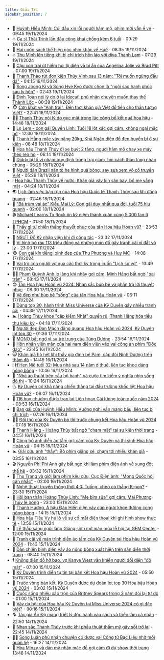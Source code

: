 ```yaml
---
title: Giải Trí
sidebar_position: 7
---
```


<!-- dantri-giai-tri:START -->
- 🤩 [Huỳnh Hiểu Minh: Cúi đầu xin lỗi người hâm mộ, phim mới vẫn ế vé](https://dantri.com.vn/giai-tri/huynh-hieu-minh-cui-dau-xin-loi-nguoi-ham-mo-phim-moi-van-e-ve-20241119131710533.htm) - 09:45 19/11/2024
- 🔥 [Ca sĩ Thái Trinh lần đầu công khai chồng kém 6 tuổi](https://dantri.com.vn/giai-tri/ca-si-thai-trinh-lan-dau-cong-khai-chong-kem-6-tuoi-20241119150748691.htm) - 09:29 19/11/2024
- 🚀 [Hai cuốn sách thể hiện góc nhìn khác về Huế](https://dantri.com.vn/giai-tri/hai-cuon-sach-the-hien-goc-nhin-khac-ve-hue-20241118142530393.htm) - 08:35 19/11/2024
- 🔥 [Thu Minh lên tiếng khi bị chỉ trích hỗn láo với diva Thanh Lam](https://dantri.com.vn/giai-tri/thu-minh-len-tieng-khi-bi-chi-trich-hon-lao-voi-diva-thanh-lam-20241119122451153.htm) - 07:29 19/11/2024
- 🌈 [Cậu con trai út hiếm hoi lộ diện và bí ẩn của Angelina Jolie và Brad Pitt](https://dantri.com.vn/giai-tri/cau-con-trai-ut-hiem-hoi-lo-dien-va-bi-an-cua-angelina-jolie-va-brad-pitt-20241119093220946.htm) - 07:00 19/11/2024
- 📝 [Thanh Thảo rút đơn kiện Thúy Vinh sau 13 năm: &quot;Tôi muốn ngừng đấu đá&quot;](https://dantri.com.vn/giai-tri/thanh-thao-rut-don-kien-thuy-vinh-sau-13-nam-toi-muon-ngung-dau-da-20241119091531150.htm) - 04:15 19/11/2024
- 💪 [Song Joong Ki và Song Hye Kyo được chọn là &quot;ngôi sao hạnh phúc sau ly hôn&quot;](https://dantri.com.vn/giai-tri/song-joong-ki-va-song-hye-kyo-duoc-chon-la-ngoi-sao-hanh-phuc-sau-ly-hon-20241118110417307.htm) - 02:43 19/11/2024
- 🤡 [Đình Toàn nói lý do ở lại Idecaf, phủ nhận chuyện muốn thay thế Thành Lộc](https://dantri.com.vn/giai-tri/dinh-toan-noi-ly-do-o-lai-idecaf-phu-nhan-chuyen-muon-thay-the-thanh-loc-20241114091328653.htm) - 00:39 19/11/2024
- 🐵 [Cơn khát vé &quot;Anh trai&quot;: Đến thời khán giả Việt đổ tiền cho thần tượng Việt?](https://dantri.com.vn/giai-tri/con-khat-ve-anh-trai-den-thoi-khan-gia-viet-do-tien-cho-than-tuong-viet-20241117103735641.htm) - 22:41 18/11/2024
- 🧑‍🏫 [Thanh Thủy nói lý do gục mặt trong lúc công bố kết quả hoa hậu](https://dantri.com.vn/giai-tri/thanh-thuy-noi-ly-do-guc-mat-trong-luc-cong-bo-ket-qua-hoa-hau-20241118070011047.htm) - 14:48 18/11/2024
- 💂 [Lọ Lem - con gái Quyền Linh: Tuổi 18 lột xác gợi cảm, không ngại mặc hở](https://dantri.com.vn/giai-tri/lo-lem-con-gai-quyen-linh-tuoi-18-lot-xac-goi-cam-khong-ngai-mac-ho-20241114104443615.htm) - 12:00 18/11/2024
- 🤠 [Thanh Hằng mặc váy nặng 20kg, Khả Ngân diện đồ đen huyền bí ở sự kiện](https://dantri.com.vn/giai-tri/thanh-hang-mac-vay-nang-20kg-kha-ngan-dien-do-den-huyen-bi-o-su-kien-20241118135207547.htm) - 08:48 18/11/2024
- 🫶 [Hoa hậu Thanh Thủy đi xe buýt 2 tầng, người hâm mộ chạy xe máy theo reo hò](https://dantri.com.vn/giai-tri/hoa-hau-thanh-thuy-di-xe-buyt-2-tang-nguoi-ham-mo-chay-xe-may-theo-reo-ho-20241118124607472.htm) - 06:14 18/11/2024
- 🦏 [Diddy bị tố vi phạm quy định trong trại giam, tìm cách thao túng nhân chứng](https://dantri.com.vn/giai-tri/diddy-bi-to-vi-pham-quy-dinh-trong-trai-giam-tim-cach-thao-tung-nhan-chung-20241118084741722.htm) - 05:29 18/11/2024
- 🧰 [Người dân Brazil nặn tò he hình quả bóng, say sưa xem võ cổ truyền Việt](https://dantri.com.vn/giai-tri/nguoi-dan-brazil-nan-to-he-hinh-qua-bong-say-sua-xem-vo-co-truyen-viet-20241118121820342.htm) - 05:29 18/11/2024
- 🕯 [Hoa hậu Thanh Thủy về nước: Khán giả vây kín sân bay, bố mẹ vắng mặt](https://dantri.com.vn/giai-tri/hoa-hau-thanh-thuy-ve-nuoc-khan-gia-vay-kin-san-bay-bo-me-vang-mat-20241118060847930.htm) - 04:24 18/11/2024
- 🌏 [Lịch làm việc bận rộn của Hoa hậu Quốc tế Thanh Thủy sau khi đăng quang](https://dantri.com.vn/giai-tri/lich-lam-viec-ban-ron-cua-hoa-hau-quoc-te-thanh-thuy-sau-khi-dang-quang-20241118093254472.htm) - 02:46 18/11/2024
- 🌈 [&quot;Bà trùm vai ác&quot; Kiều Mai Lý: Con gái duy nhất qua đời, tuổi 75 hiu quạnh](https://dantri.com.vn/giai-tri/ba-trum-vai-ac-kieu-mai-ly-con-gai-duy-nhat-qua-doi-tuoi-75-hiu-quanh-20241117185141311.htm) - 02:00 18/11/2024
- 🎬 [Michael Learns To Rock ôn kỷ niệm thanh xuân cùng 5.000 fan ở TPHCM](https://dantri.com.vn/giai-tri/michael-learns-to-rock-on-ky-niem-thanh-xuan-cung-5000-fan-o-tphcm-20241118070830832.htm) - 01:50 18/11/2024
- 👀 [Thấy gì từ chiến thắng thuyết phục của tân Hoa hậu Hoàn vũ?](https://dantri.com.vn/giai-tri/thay-gi-tu-chien-thang-thuyet-phuc-cua-tan-hoa-hau-hoan-vu-20241117225009579.htm) - 23:53 17/11/2024
- 🧰 [NSƯT Đỗ Kỷ nhập viện khi đi công tác](https://dantri.com.vn/giai-tri/nsut-do-ky-nhap-vien-khi-di-cong-tac-20241115010219423.htm) - 23:32 17/11/2024
- 🧰 [Ví hình bó rau 113 triệu đồng và những món đồ gây tranh cãi vì đắt vô lý](https://dantri.com.vn/giai-tri/vi-hinh-bo-rau-113-trieu-dong-va-nhung-mon-do-gay-tranh-cai-vi-dat-vo-ly-20241108205308645.htm) - 23:00 17/11/2024
- 🐵 [Con gái kín tiếng, xinh đẹp của Thu Phương và Huy MC](https://dantri.com.vn/giai-tri/con-gai-kin-tieng-xinh-dep-cua-thu-phuong-va-huy-mc-20241117182046653.htm) - 14:08 17/11/2024
- 🐘 [Vai trò của người vợ qua các thời kỳ trong cuốn &quot;Lịch sử vợ&quot;](https://dantri.com.vn/giai-tri/vai-tro-cua-nguoi-vo-qua-cac-thoi-ky-trong-cuon-lich-su-vo-20241114013747310.htm) - 10:49 17/11/2024
- 🧑‍💻 [Phạm Quỳnh Anh lo lắng khi nhảy gợi cảm, Minh Hằng bất ngờ &quot;bại trận&quot;](https://dantri.com.vn/giai-tri/pham-quynh-anh-lo-lang-khi-nhay-goi-cam-minh-hang-bat-ngo-bai-tran-20241117072141316.htm) - 08:43 17/11/2024
- 😎 [Tân Hoa hậu Hoàn vũ 2024: Nhan sắc búp bê và phần trả lời thuyết phục](https://dantri.com.vn/giai-tri/tan-hoa-hau-hoan-vu-2024-nhan-sac-bup-be-va-phan-tra-loi-thuyet-phuc-20241117124339956.htm) - 08:30 17/11/2024
- 🧰 [Vẻ đẹp như búp bê &quot;sống&quot; của tân Hoa hậu Hoàn vũ](https://dantri.com.vn/giai-tri/ve-dep-nhu-bup-be-song-cua-tan-hoa-hau-hoan-vu-20241117115542537.htm) - 06:11 17/11/2024
- 🧰 [Dừng top 30, hành trình Miss Universe của Kỳ Duyên gây nhiều tranh cãi](https://dantri.com.vn/giai-tri/dung-top-30-hanh-trinh-miss-universe-cua-ky-duyen-gay-nhieu-tranh-cai-20241117112629882.htm) - 04:39 17/11/2024
- 🏊 [Hoàng Thùy khoe &quot;cặp kiếm Nhật&quot; quyến rũ, Thanh Hằng hóa tiểu thư kiêu kỳ](https://dantri.com.vn/giai-tri/hoang-thuy-khoe-cap-kiem-nhat-quyen-ru-thanh-hang-hoa-tieu-thu-kieu-ky-20241117104522134.htm) - 04:18 17/11/2024
- 🌋 [Người đẹp Đan Mạch đăng quang Hoa hậu Hoàn vũ 2024, Kỳ Duyên lọt top 30](https://dantri.com.vn/giai-tri/nguoi-dep-dan-mach-dang-quang-hoa-hau-hoan-vu-2024-ky-duyen-lot-top-30-20241117082635653.htm) - 01:36 17/11/2024
- 🔭 [MONO bất ngờ vì sự trẻ trung của Tùng Dương](https://dantri.com.vn/giai-tri/mono-bat-ngo-vi-su-tre-trung-cua-tung-duong-20241117014334953.htm) - 23:54 16/11/2024
- 📝 [Hôn nhân viên mãn của hai nam diễn viên vào vai công an phim &quot;Độc đạo&quot;](https://dantri.com.vn/giai-tri/hon-nhan-vien-man-cua-hai-nam-dien-vien-vao-vai-cong-an-phim-doc-dao-20241116223353549.htm) - 23:45 16/11/2024
- 😺 [Khán giả hò hét khi thấy gia đình bé Pam, cặp đôi Ninh Dương trên thảm đỏ](https://dantri.com.vn/giai-tri/khan-gia-ho-het-khi-thay-gia-dinh-be-pam-cap-doi-ninh-duong-tren-tham-do-20241116191736507.htm) - 14:49 16/11/2024
- 🕯 [H&#39;Hen Niê tuổi 32: Mua nhà sau 14 năm ở thuê, liên tục khoe dáng nóng bỏng](https://dantri.com.vn/giai-tri/hhen-nie-tuoi-32-mua-nha-sau-14-nam-o-thue-lien-tuc-khoe-dang-nong-bong-20241111202002347.htm) - 10:46 16/11/2024
- 🦄 [&quot;Nhà ảo thuật trên cầu bộ hành&quot; và cuộc tìm kiếm ý nghĩa nhịp sống đô thị](https://dantri.com.vn/giai-tri/nha-ao-thuat-tren-cau-bo-hanh-va-cuoc-tim-kiem-y-nghia-nhip-song-do-thi-20241116154920068.htm) - 10:24 16/11/2024
- 🌜 [Kỳ Duyên có khả năng chiến thắng tại đấu trường khốc liệt Hoa hậu Hoàn vũ?](https://dantri.com.vn/giai-tri/ky-duyen-co-kha-nang-chien-thang-tai-dau-truong-khoc-liet-hoa-hau-hoan-vu-20241116145751164.htm) - 09:07 16/11/2024
- 👹 [116 huy chương được trao tại Liên hoan Cải lương toàn quốc năm 2024](https://dantri.com.vn/giai-tri/116-huy-chuong-duoc-trao-tai-lien-hoan-cai-luong-toan-quoc-nam-2024-20241116110903282.htm) - 08:53 16/11/2024
- 🚀 [Bạn gái của Huỳnh Hiểu Minh: Vướng nghi vấn mang bầu, liên tục bị chỉ trích](https://dantri.com.vn/giai-tri/ban-gai-cua-huynh-hieu-minh-vuong-nghi-van-mang-bau-lien-tuc-bi-chi-trich-20241115105256477.htm) - 07:26 16/11/2024
- 🧑‍💻 [Đối thủ của Kỳ Duyên bỏ thi trước chung kết Hoa hậu Hoàn vũ 2024](https://dantri.com.vn/giai-tri/doi-thu-cua-ky-duyen-bo-thi-truoc-chung-ket-hoa-hau-hoan-vu-2024-20241116112258778.htm) - 07:18 16/11/2024
- 🦩 [Thanh Hằng - Hoàng Thùy bất ngờ &quot;chạm mặt&quot; tại sự kiện thời trang](https://dantri.com.vn/giai-tri/thanh-hang-hoang-thuy-bat-ngo-cham-mat-tai-su-kien-thoi-trang-20241114213416380.htm) - 04:51 16/11/2024
- 💫 [Công bố ảnh diễn áo tắm gợi cảm của Kỳ Duyên và thí sinh Hoa hậu Hoàn vũ](https://dantri.com.vn/giai-tri/cong-bo-anh-dien-ao-tam-goi-cam-cua-ky-duyen-va-thi-sinh-hoa-hau-hoan-vu-20241116103412433.htm) - 04:15 16/11/2024
- 🏊 [Giải cứu anh &quot;thầy&quot;: Bộ phim giằng xé, chạm tới nhiều khán giả](https://dantri.com.vn/giai-tri/giai-cuu-anh-thay-bo-phim-giang-xe-cham-toi-nhieu-khan-gia-20241116092750764.htm) - 03:55 16/11/2024
- 🎬 [Nguyễn Phi Phi Anh gây bất ngờ khi làm phim điện ảnh về xung đột thế hệ](https://dantri.com.vn/giai-tri/nguyen-phi-phi-anh-gay-bat-ngo-khi-lam-phim-dien-anh-ve-xung-dot-the-he-20241116030954367.htm) - 03:32 16/11/2024
- 💃 [Thu Trang và giới làm phim kêu cứu, Cục Điện ảnh: &quot;Mong Quốc hội cân nhắc&quot;](https://dantri.com.vn/giai-tri/thu-trang-va-gioi-lam-phim-keu-cuu-cuc-dien-anh-mong-quoc-hoi-can-nhac-20241116022925987.htm) - 02:00 16/11/2024
- 🌊 [Nghệ thuật truyền thống thời 4.0: Tuồng, chèo có thắng K-pop?](https://dantri.com.vn/giai-tri/nghe-thuat-truyen-thong-thoi-40-tuong-cheo-co-thang-k-pop-20241112023051398.htm) - 23:30 15/11/2024
- 🧰 [Hội bạn thân Hoàng Thùy Linh: &quot;Mẹ bỉm sữa&quot; gợi cảm, Mai Phương Thúy lẻ bóng](https://dantri.com.vn/giai-tri/hoi-ban-than-hoang-thuy-linh-me-bim-sua-goi-cam-mai-phuong-thuy-le-bong-20241111140349968.htm) - 23:00 15/11/2024
- 🦣 [Thanh Hương, Á hậu Đào Hiền diện váy cúp ngực khoe đường cong nóng bỏng](https://dantri.com.vn/giai-tri/thanh-huong-a-hau-dao-hien-dien-vay-cup-nguc-khoe-duong-cong-nong-bong-20241115193430071.htm) - 14:15 15/11/2024
- 🥷 [Hoa hậu Tiểu Vy hé lộ về sự cố mất điện thoại khi ghi hình show thực tế](https://dantri.com.vn/giai-tri/hoa-hau-tieu-vy-he-lo-ve-su-co-mat-dien-thoai-khi-ghi-hinh-show-thuc-te-20241115202322845.htm) - 13:59 15/11/2024
- 🦏 [Lễ thắp sáng ngôi làng Giáng sinh mở màn mùa lễ hội tại GEM Center](https://dantri.com.vn/giai-tri/le-thap-sang-ngoi-lang-giang-sinh-mo-man-mua-le-hoi-tai-gem-center-20241115175351208.htm) - 12:00 15/11/2024
- 🫶 [Tranh cãi về màn trình diễn áo tắm của Kỳ Duyên tại Hoa hậu Hoàn vũ 2024](https://dantri.com.vn/giai-tri/tranh-cai-ve-man-trinh-dien-ao-tam-cua-ky-duyen-tai-hoa-hau-hoan-vu-2024-20241115163504273.htm) - 11:43 15/11/2024
- 💼 [Dàn chiến binh diện váy áo nóng bỏng xuất hiện trên sàn diễn thời trang](https://dantri.com.vn/giai-tri/dan-chien-binh-dien-vay-ao-nong-bong-xuat-hien-tren-san-dien-thoi-trang-20241115141850449.htm) - 08:40 15/11/2024
- 🕴 [Không diện đồ hở bạo, vợ Kanye West vẫn khiến người đối diện &quot;đỏ mặt&quot;](https://dantri.com.vn/giai-tri/khong-dien-do-ho-bao-vo-kanye-west-van-khien-nguoi-doi-dien-do-mat-20241115090320131.htm) - 07:00 15/11/2024
- 🐲 [Kỳ Duyên trình diễn tự tin tại bán kết Hoa hậu Hoàn vũ 2024](https://dantri.com.vn/giai-tri/ky-duyen-trinh-dien-tu-tin-tai-ban-ket-hoa-hau-hoan-vu-2024-20241115110833333.htm) - 05:50 15/11/2024
- 🐘 [Trước vòng bán kết, Kỳ Duyên được dự đoán lọt top 30 Hoa hậu Hoàn vũ 2024](https://dantri.com.vn/giai-tri/truoc-vong-ban-ket-ky-duyen-duoc-du-doan-lot-top-30-hoa-hau-hoan-vu-2024-20241115093500859.htm) - 03:02 15/11/2024
- 🤭 [Cuộc sống nhiều xáo trộn của Britney Spears trong 3 năm đòi lại tự do](https://dantri.com.vn/giai-tri/cuoc-song-nhieu-xao-tron-cua-britney-spears-trong-3-nam-doi-lai-tu-do-20241112164701171.htm) - 01:00 15/11/2024
- 💯 [Váy dạ hội của Hoa hậu Kỳ Duyên tại Miss Universe 2024 có gì đặc biệt?](https://dantri.com.vn/giai-tri/vay-da-hoi-cua-hoa-hau-ky-duyen-tai-miss-universe-2024-co-gi-dac-biet-20240930220215469.htm) - 00:16 15/11/2024
- 🪜 [Tác giả Ấn Độ mang triết lý độc hành vào sách và triển lãm cá nhân](https://dantri.com.vn/giai-tri/tac-gia-an-do-mang-triet-ly-doc-hanh-vao-sach-va-trien-lam-ca-nhan-20241114193852410.htm) - 22:50 14/11/2024
- 👹 [Nhan sắc Thanh Thủy trước khi phẫu thuật thẩm mỹ gây sốt trở lại](https://dantri.com.vn/giai-tri/nhan-sac-thanh-thuy-truoc-khi-phau-thuat-tham-my-gay-sot-tro-lai-20241114175354139.htm) - 22:45 14/11/2024
- 🧑‍🏫 [Song Luân phủ nhận chuyện có được vai Công tử Bạc Liêu nhờ mối quan hệ](https://dantri.com.vn/giai-tri/song-luan-phu-nhan-chuyen-co-duoc-vai-cong-tu-bac-lieu-nho-moi-quan-he-20241114230803788.htm) - 16:27 14/11/2024
- 🐘 [Hòa Minzy và dàn mỹ nhân mặc đồ gợi cảm đi dự show thời trang](https://dantri.com.vn/giai-tri/hoa-minzy-va-dan-my-nhan-mac-do-goi-cam-di-du-show-thoi-trang-20241114202644207.htm) - 13:48 14/11/2024<!-- dantri-giai-tri:END -->
